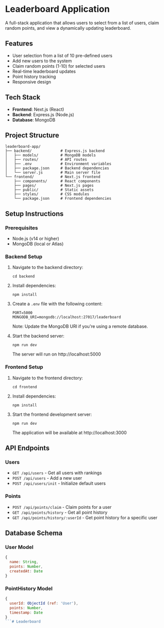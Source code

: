 # Leaderboard Application

A full-stack application that allows users to select from a list of users, claim random points, and view a dynamically updating leaderboard.

## Features

- User selection from a list of 10 pre-defined users
- Add new users to the system
- Claim random points (1-10) for selected users
- Real-time leaderboard updates
- Point history tracking
- Responsive design

## Tech Stack

- **Frontend**: Next.js (React)
- **Backend**: Express.js (Node.js)
- **Database**: MongoDB

## Project Structure

```
leaderboard-app/
├── backend/             # Express.js backend
│   ├── models/          # MongoDB models
│   ├── routes/          # API routes
│   ├── .env             # Environment variables
│   ├── package.json     # Backend dependencies
│   └── server.js        # Main server file
└── frontend/            # Next.js frontend
    ├── components/      # React components
    ├── pages/           # Next.js pages
    ├── public/          # Static assets
    ├── styles/          # CSS modules
    └── package.json     # Frontend dependencies
```

## Setup Instructions

### Prerequisites

- Node.js (v14 or higher)
- MongoDB (local or Atlas)

### Backend Setup

1. Navigate to the backend directory:
   ```
   cd backend
   ```

2. Install dependencies:
   ```
   npm install
   ```

3. Create a `.env` file with the following content:
   ```
   PORT=5000
   MONGODB_URI=mongodb://localhost:27017/leaderboard
   ```
   Note: Update the MongoDB URI if you're using a remote database.

4. Start the backend server:
   ```
   npm run dev
   ```
   The server will run on http://localhost:5000

### Frontend Setup

1. Navigate to the frontend directory:
   ```
   cd frontend
   ```

2. Install dependencies:
   ```
   npm install
   ```

3. Start the frontend development server:
   ```
   npm run dev
   ```
   The application will be available at http://localhost:3000

## API Endpoints

### Users

- `GET /api/users` - Get all users with rankings
- `POST /api/users` - Add a new user
- `POST /api/users/init` - Initialize default users

### Points

- `POST /api/points/claim` - Claim points for a user
- `GET /api/points/history` - Get all point history
- `GET /api/points/history/:userId` - Get point history for a specific user

## Database Schema

### User Model

```javascript
{
  name: String,
  points: Number,
  createdAt: Date
}
```

### PointHistory Model

```javascript
{
  userId: ObjectId (ref: 'User'),
  points: Number,
  timestamp: Date
}
```#   L e a d e r b o a r d 
 
 
